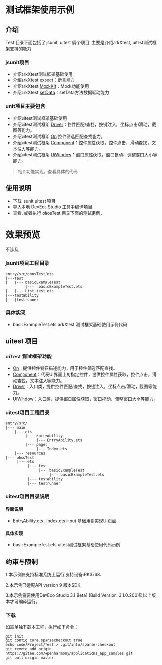 # 测试框架使用示例
## 介绍 
Test 目录下面包括了 jsunit, uitest 俩个项目, 主要是介绍arkXtest, uitest测试框架支持的能力

### jsunit项目
-  介绍arkXtest测试框架基础使用
-  介绍arkXtest [expect](#expect)：断言能力
-  介绍arkXtest [MockKit](#MockKit)：Mock功能使用
-  介绍arkXtest [setData](#setData)：setData方法数据驱动能力

### unit项目主要包含

- 介绍uitest测试框架基础使用
- 介绍uitest测试框架 [Driver](#driver9)：控件匹配/查找，按键注入，坐标点击/滑动，截图等能力。
- 介绍uitest测试框架 [On](#on9) 控件筛选匹配查找能力。
- 介绍uitest测试框架 [Component](#component9)：控件属性获取，控件点击，滑动查找，文本注入等能力。
- 介绍uitest测试框架 [UiWindow<sup>](#uiwindow9)：窗口属性获取，窗口拖动、调整窗口大小等能力。

>  相关功能实现，查看具体的代码

## 使用说明
- 下载 jsunit uitest 项目
- 导入本地 DevEco Studio 工具中编译项目
- 查看, 或者执行 ohosTest 目录下面的测试用例，


# 效果预览
不涉及


### jsunit项目工程目录
```
entry/src/ohosTest/ets
|---test
|   |--- basicExampleTest
         |---  basicExampleTest.ets              
|   |--- List.test.ets
|---testability  
|---|testrunner

```
### 具体实现

- basicExampleTest.ets  arkXtest 测试框架基础使用示例代码

## uitest 项目

### uiTest 测试框架功能
- [On](#on9)：提供控件特征描述能力，用于控件筛选匹配查找。
- [Component](#component9)：代表UI界面上的指定控件，提供控件属性获取，控件点击，滑动查找，文本注入等能力。
- [Driver](#driver9)：入口类，提供控件匹配/查找，按键注入，坐标点击/滑动，截图等能力。
- [UiWindow<sup>](#uiwindow9)：入口类，提供窗口属性获取，窗口拖动、调整窗口大小等能力。
### uitest项目工程目录
```
entry/src/
|--- main
    |--- ets
         |--- EntryAbility
              |--- EntryAbility.ets
         |--- pages
              |--- Index.ets  
    |--- resources  
|--- ohosTest
     |--- ets
          |--- test
               |--- basicExampleTest
                    |--- basicExampleTest.ets       
          |--- testability
          |--- testrunner
```
### uitest项目目录说明
#### 界面说明

- EntryAbility.ets , Index.ets input 基础用例实现UI页面


#### 具体实现
- basicExampleTest.ets  uitest测试框架基础使用代码示例


## 约束与限制
1.本示例仅支持标准系统上运行,支持设备:RK3568.

2.本示例已适配API version 9 版本SDK. 

3.本示例需要使用DevEco Studio 3.1 Beta1 (Build Version: 3.1.0.200)及以上版本才可编译运行。



### 下载

如需单独下载本工程，执行如下命令：

```
git init
git config core.sparsecheckout true
echo code/Project/Test > .git/info/sparse-checkout
git remote add origin https://gitee.com/openharmony/applications_app_samples.git
git pull origin master
```